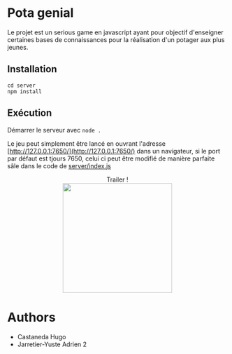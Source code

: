 # Pota genial

Le projet est un serious game en javascript ayant pour objectif d'enseigner certaines bases de connaissances pour la réalisation d'un potager aux plus jeunes.

## Installation

```
cd server
npm install
```

## Exécution


Démarrer le serveur avec `node .`

Le jeu peut simplement être lancé en ouvrant l'adresse [http://127.0.0.1:7650/](http://127.0.0.1:7650/) dans un navigateur, si le port par défaut est tjours 7650,
celui ci peut être modifié de manière parfaite sâle dans le code de [server/index.js](https://github.com/AdrienJarretier/potagenial/blob/68ff58714490810db87b98ee83c4561525929cb3/server/index.js#L8)


<p align="center">
Trailer ! <br>
 <a target="blank" href="https://www.youtube.com/watch?v=_UmpUkk02IM">
  <img src="http://img.youtube.com/vi/_UmpUkk02IM/0.jpg" height=250>
 </a>
</p>


# Authors

- Castaneda Hugo
- Jarretier-Yuste Adrien
2

